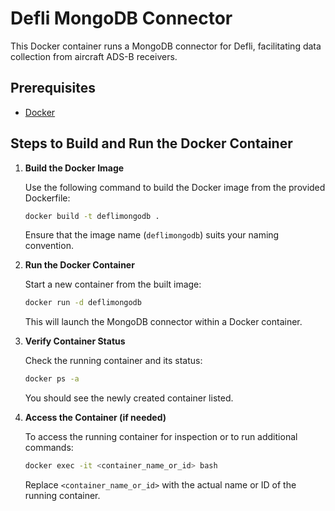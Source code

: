 # Defli MongoDB Connector

This Docker container runs a MongoDB connector for Defli, facilitating data collection from aircraft ADS-B receivers.

## Prerequisites

- [Docker](https://docs.docker.com/get-docker/)

## Steps to Build and Run the Docker Container

1. **Build the Docker Image**

    Use the following command to build the Docker image from the provided Dockerfile:

    ```bash
    docker build -t deflimongodb .
    ```

    Ensure that the image name (`deflimongodb`) suits your naming convention.

2. **Run the Docker Container**

    Start a new container from the built image:

    ```bash
    docker run -d deflimongodb
    ```

    This will launch the MongoDB connector within a Docker container.

3. **Verify Container Status**

    Check the running container and its status:

    ```bash
    docker ps -a
    ```

    You should see the newly created container listed.

4. **Access the Container (if needed)**

    To access the running container for inspection or to run additional commands:

    ```bash
    docker exec -it <container_name_or_id> bash
    ```

    Replace `<container_name_or_id>` with the actual name or ID of the running container.
